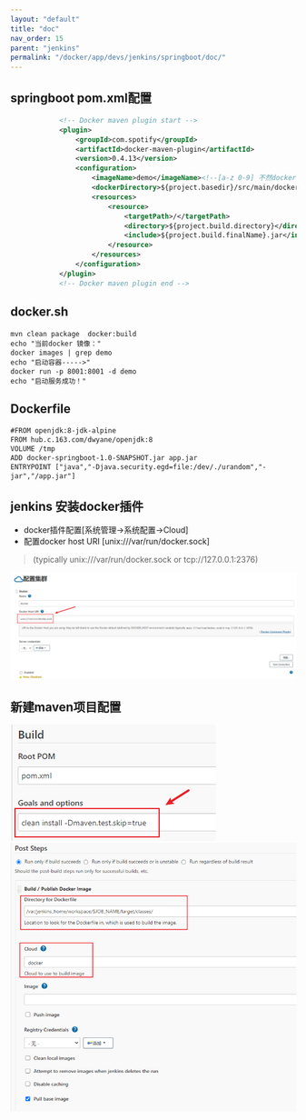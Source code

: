 ```yaml
---
layout: "default"
title: "doc"
nav_order: 15
parent: "jenkins"
permalink: "/docker/app/devs/jenkins/springboot/doc/"
---
```


## springboot pom.xml配置
```xml
            <!-- Docker maven plugin start -->
            <plugin>
                <groupId>com.spotify</groupId>
                <artifactId>docker-maven-plugin</artifactId>
                <version>0.4.13</version>
                <configuration>
                    <imageName>demo</imageName><!--[a-z 0-9] 不然docker:build会报错-->
                    <dockerDirectory>${project.basedir}/src/main/docker</dockerDirectory>
                    <resources>
                        <resource>
                            <targetPath>/</targetPath>
                            <directory>${project.build.directory}</directory>
                            <include>${project.build.finalName}.jar</include>
                        </resource>
                    </resources>
                </configuration>
            </plugin>
            <!-- Docker maven plugin end -->
```
## docker.sh
```shell
mvn clean package  docker:build
echo "当前docker 镜像："
docker images | grep demo
echo "启动容器----->"
docker run -p 8001:8001 -d demo
echo "启动服务成功！"
```
## Dockerfile 
```shell
#FROM openjdk:8-jdk-alpine
FROM hub.c.163.com/dwyane/openjdk:8
VOLUME /tmp
ADD docker-springboot-1.0-SNAPSHOT.jar app.jar
ENTRYPOINT ["java","-Djava.security.egd=file:/dev/./urandom","-jar","/app.jar"]
```
## jenkins 安装docker插件
- docker插件配置[系统管理->系统配置->Cloud]
- 配置docker host URI [unix:///var/run/docker.sock]
> (typically unix:///var/run/docker.sock or tcp://127.0.0.1:2376)

![img.png](img/img.png)
## 新建maven项目配置
![img_1.png](img/img_1.png)
![img_2.png](img/img_2.png)
